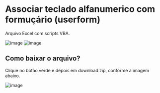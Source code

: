 # Associar teclado alfanumerico com formuçário (userform)
Arquivo Excel com scripts VBA.

![image](https://github.com/user-attachments/assets/9697cbb5-2971-4d98-90de-b39566029539)
![image](https://github.com/user-attachments/assets/1b01fd52-a7b5-4f9e-ad6f-6897f1de8699)

## Como baixar o arquivo?
Clique no botão verde e depois em download zip, conforme a imagem abaixo.

![image](https://github.com/user-attachments/assets/3db53b14-0fcd-437d-9b20-a2681ae38794)




